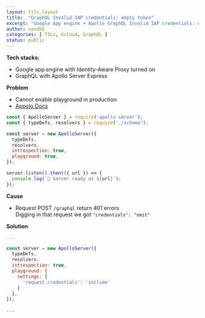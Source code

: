 ```yaml
---
layout: tils_layout
title:  "GraphQL Invalid IAP credentials: empty token"
excerpt: "Google App engine + Apollo GraphQL Invalid IAP credentials: empty token"
author: sondh5
categories: [ TILs, Gcloud, GraphQL ]
status: public
---
```


**Tech stacks:**
- Google app engine with Identity-Aware Proxy turned on
- GraphQL with Apollo Server Express

**Problem**
- Cannot enable playground in production
- [Appolo Docs](https://www.apollographql.com/docs/apollo-server/testing/graphql-playground/#enabling-graphql-playground-in-production)

```javascript
const { ApolloServer } = require('apollo-server');
const { typeDefs, resolvers } = require('./schema');

const server = new ApolloServer({
  typeDefs,
  resolvers,
  introspection: true,
  playground: true,
});

server.listen().then(({ url }) => {
  console.log(`🚀 Server ready at ${url}`);
});
```

**Cause**
- Request POST `/graphql` return 401 errors <br>
Digging in that request we got `"credentials": "omit"`

**Solution**
```javascript
...

const server = new ApolloServer({
  typeDefs,
  resolvers,
  introspection: true,
  playground: {
    settings: {
      'request.credentials': 'include'
    }
  },
});

...
```
